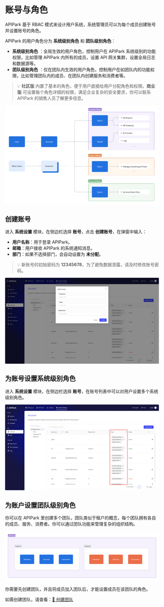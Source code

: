 # 账号与角色

APIPark 基于 RBAC 模式来设计用户系统，系统管理员可以为每个成员创建账号并设置账号的角色。

APIPark 的用户角色分为 **系统级别角色** 和 **团队级别角色**：

- **系统级别角色** ：全局生效的用户角色，控制用户在 APIPark 系统级别的功能权限，比如管理 APIPark 内所有的成员，设置 API 网关集群，设置全局日志和数据源等。
- **团队级别角色** ：仅在团队内生效的用户角色，控制用户在如团队内的功能权限，比如管理团队内的成员、在团队内创建服务和消费者等。

> 💡 **社区版** 内置了基本的角色，便于用户直接给用户分配角色和权限。**商业版** 可设置每个角色详细的权限，满足企业复杂的安全要求，你可以联系 APIPark 的销售人员了解更多信息。

![](images/2024-10-29-00-47-08.png)


## 创建账号

进入 **系统设置** 模块，在侧边栏选择 **账号**，点击 **创建账号**，在弹窗中输入：

- **用户名称**：用于登录 APIPark。
- **邮箱**：用户接收 APIPark 的系统通知消息。
- **部门**：如果不选择部门，会自动设置为 **未分配**。

> 💡 新账号的初始密码为 **12345678**，为了避免数据泄露，请及时修改账号密码。

![](images/2024-10-29-01-13-39.png)

## 为账号设置系统级别角色

进入 **系统设置** 模块，在侧边栏选择 **账号**，在账号列表中可以对用户设置多个系统级别角色。

![](images/2024-10-29-01-13-27.png)


## 为账户设置团队级别角色

你可以在 APIPark 里创建多个团队，团队类似于租户的概念，每个团队拥有各自的成员、服务、消费者。你可以通过团队功能来管理复杂的组织结构。

![](images/2024-10-29-01-17-44.png)

你需要先创建团队，并且将成员加入团队后，才能设置成员在该团队的角色。

如需创建团队，请查看：[🔗 创建团队](../teams.md)